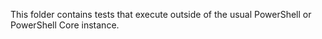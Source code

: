 This folder contains tests that execute outside of the usual PowerShell or PowerShell Core instance.
